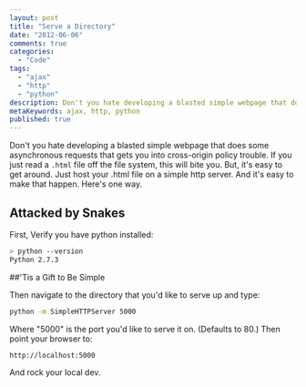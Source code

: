 ```yaml
---
layout: post
title: "Serve a Directory"
date: "2012-06-06"
comments: true
categories:
  - "Code"
tags:
  - "ajax"
  - "http"
  - "python"
description: Don't you hate developing a blasted simple webpage that does some asynchronous requests that gets you into cross-origin policy trouble.  If you just read a 
metaKeywords: ajax, http, python
published: true
---
```


Don't you hate developing a blasted simple webpage that does some asynchronous requests that gets you into cross-origin policy trouble.  If you just read a `.html` file off the file system, this will bite you.  But, it's easy to get around.  Just host your .html file on a simple http server.  And it's easy to make that happen.  Here's one way.

<!--more-->

## Attacked by Snakes

First, Verify you have python installed:

```bash
> python --version
Python 2.7.3
```

##'Tis a Gift to Be Simple

Then navigate to the directory that you'd like to serve up and type:

```bash
python -m SimpleHTTPServer 5000
```

Where "5000" is the port you'd like to serve it on.  (Defaults to 80.)  Then point your browser to:

    http://localhost:5000

And rock your local dev.

  
